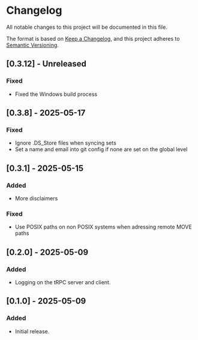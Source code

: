 # Changelog
All notable changes to this project will be documented in this file.

The format is based on [Keep a Changelog](https://keepachangelog.com/en/1.0.0/),
and this project adheres to [Semantic Versioning](https://semver.org/spec/v2.0.0.html).

## [0.3.12] - Unreleased
### Fixed
- Fixed the Windows build process

## [0.3.8] - 2025-05-17

### Fixed
- Ignore .DS_Store files when syncing sets
- Set a name and email into git config if none are set on the global level

## [0.3.1] - 2025-05-15
### Added
- More disclaimers

### Fixed
- Use POSIX paths on non POSIX systems when adressing remote MOVE paths


## [0.2.0] - 2025-05-09
### Added
- Logging on the tRPC server and client.

## [0.1.0] - 2025-05-09
### Added
- Initial release. 